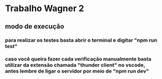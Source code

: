 # Trabalho Wagner 2
## modo de execução
### para realizar os testes basta abrir o terminal e digitar "npm run test"
### caso você queira fazer cada verificação manualmente basta utilizar da extensão chamada "thunder client" no vscode, antes lembre de ligar o servidor por meio de "npm run dev"
## 
